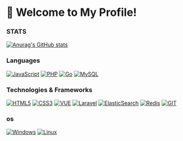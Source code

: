 # 👋 Welcome to My Profile!

### STATS

[![Anurag's GitHub stats](https://github-readme-stats.vercel.app/api?username=zfx1031&count_private=true&show_icons=true)](https://github.com/anuraghazra/github-readme-stats)

### Languages

[![JavaScript](https://img.shields.io/badge/javascript-black?style=for-the-badge&logo=javascript)](https://github.com/zfx1031) [![PHP](https://img.shields.io/badge/PHP-black?style=for-the-badge&logo=php)](https://github.com/zfx1031) [![Go](https://img.shields.io/badge/go-black?style=for-the-badge&logo=go)](https://github.com/zfx1031) [![MySQL](https://img.shields.io/badge/sql-black?style=for-the-badge&logo=mysql)](https://github.com/zfx1031)

### Technologies & Frameworks

[![HTML5](https://img.shields.io/badge/html5-black?style=for-the-badge&logo=html5)](https://github.com/zfx1031) [![CSS3](https://img.shields.io/badge/CSS3-black?style=for-the-badge&logo=css3)](https://github.com/zfx1031) [![VUE](https://img.shields.io/badge/vue-black?style=for-the-badge&logo=vue.js)](https://github.com/zfx1031) [![Laravel](https://img.shields.io/badge/laravel-black?style=for-the-badge&logo=laravel)](https://github.com/zfx1031) [![ElasticSearch](https://img.shields.io/badge/elasticsearch-black?style=for-the-badge&logo=elastic)](https://github.com/zfx1031) [![Redis](https://img.shields.io/badge/redis-black?style=for-the-badge&logo=redis)](https://github.com/zfx1031) [![GIT](https://img.shields.io/badge/git-black?style=for-the-badge&logo=Git)](https://github.com/zfx1031)

### os

[![Windows](https://img.shields.io/badge/windows-black?style=for-the-badge&logo=windows)](https://github.com/zfx1031) [![Linux](https://img.shields.io/badge/linux-black?style=for-the-badge&logo=linux)](https://github.com/zfx1031)


